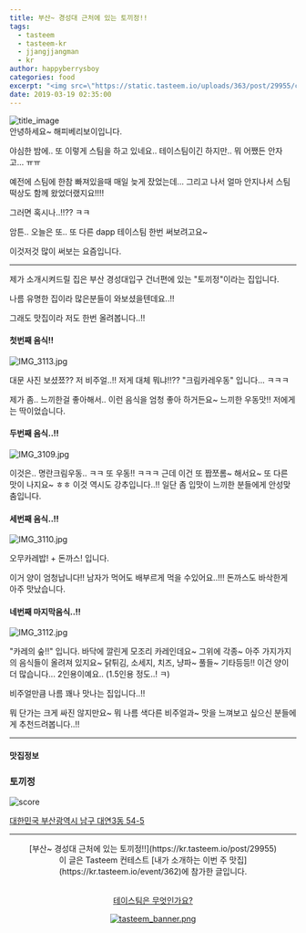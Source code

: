 ```yaml
---
title: 부산~ 경성대 근처에 있는 토끼정!!
tags:
  - tasteem
  - tasteem-kr
  - jjangjjangman
  - kr
author: happyberrysboy
categories: food
excerpt: "<img src=\"https://static.tasteem.io/uploads/363/post/29955/content_94454ac7-cf04-4724-8b2e-4a03a180878f.jpeg\" />\r\n![title_image]( <br/> 안녕하세요~ 해피베리보이입니다.  야심한 밤에.. 또 이렇게 스팀을 하고 있네요.. 테이스팀이긴 하지만.. 뭐 어쨌든 안자고... ㅠㅠ  예전에 스팀에 한참 빠져있을때 매일 늦게 잤었는데... 그리고 나서 얼마 안지나서 스팀 떡상도 함께 왔었더랬지요!!!!  그러면 혹시나..!!?? ㅋㅋ  암튼.. 오늘은 또.. 또 ....."
date: 2019-03-19 02:35:00
---
```


![title_image](https://static.tasteem.io/uploads/363/post/29955/content_94454ac7-cf04-4724-8b2e-4a03a180878f.jpeg)
<br/>
안녕하세요~ 해피베리보이입니다.

야심한 밤에.. 또 이렇게 스팀을 하고 있네요..
테이스팀이긴 하지만.. 뭐 어쨌든 안자고... ㅠㅠ

예전에 스팀에 한참 빠져있을때 매일 늦게 잤었는데...
그리고 나서 얼마 안지나서 스팀 떡상도 함께 왔었더랬지요!!!!

그러면 혹시나..!!?? ㅋㅋ

암튼.. 오늘은 또.. 또 다른 dapp 테이스팀 한번 써보려고요~

이것저것 많이 써보는 요즘입니다.

___

제가 소개시켜드릴 집은 부산 경성대입구 건너편에 있는 "토끼정"이라는 집입니다.

나름 유명한 집이라 많은분들이 와보셨을텐데요..!!

그래도 맛집이라 저도 한번 올려봅니다..!!

#### 첫번째 음식!!

![IMG_3113.jpg](https://static.tasteem.io/uploads/image/image/149852/b32f45e0-d9ec-4c30-bb99-b03d4c385ed6.jpeg)

대문 사진 보셨쬬?? 저 비주얼..!! 저게 대체 뭐냐!!??
"크림카레우동" 입니다... ㅋㅋㅋ

제가 좀.. 느끼한걸 좋아해서.. 이런 음식을 엄청 좋아 하거든요~ 느끼한 우동맛!! 저에게는 딱이었습니다.


#### 두번째 음식..!!

![IMG_3109.jpg](https://static.tasteem.io/uploads/image/image/149849/b32f45e0-d9ec-4c30-bb99-b03d4c385ed6.jpeg)

이것은.. 명란크림우동.. ㅋㅋ 또 우동!! ㅋㅋㅋ
근데 이건 또 짭쪼롬~ 해서요~ 또 다른 맛이 나지요~ ㅎㅎ
이것 역시도 강추입니다..!! 일단 좀 입맛이 느끼한 분들에게 안성맞춤입니다.

#### 세번째 음식..!!


![IMG_3110.jpg](https://static.tasteem.io/uploads/image/image/149850/b32f45e0-d9ec-4c30-bb99-b03d4c385ed6.jpeg)

오무카레밥! + 돈까스! 입니다.

이거 양이 엄청납니다!! 남자가 먹어도 배부르게 먹을 수있어요..!!! 돈까스도 바삭한게 아주 맛났습니다.

#### 네번째 마지막음식..!!


![IMG_3112.jpg](https://static.tasteem.io/uploads/image/image/149851/b32f45e0-d9ec-4c30-bb99-b03d4c385ed6.jpeg)

"카레의 숲!!" 입니다.
바닥에 깔린게 모조리 카레인데요~ 그위에 각종~ 아주 가지가지의 음식들이 올려져 있지요~
닭튀김, 소세지, 치즈, 냥파~ 풀들~ 기타등등!!
이건 양이 더 많습니다... 2인용이예요.. (1.5인용 정도..! ㅋ)

비주얼만큼 나름 꽤나 맛나는 집입니다..!!

뭐 단가는 크게 싸진 않지만요~ 뭐 나름 색다른 비주얼과~ 맛을 느껴보고 싶으신 분들에게 추천드려봅니다..!!




---------------------
#### 맛집정보
### 토끼정
![score](https://static.tasteem.io/images/steem/1Crowns.png)

[대한민국 부산광역시 남구 대연3동 54-5](https://kr.tasteem.io/post/29955#map)

-----------------------------------------
<center>[부산~ 경성대 근처에 있는 토끼정!!](https://kr.tasteem.io/post/29955)
<br/>이 글은 Tasteem 컨테스트
 [내가 소개하는  이번 주 맛집](https://kr.tasteem.io/event/362)에 참가한 글입니다.

<br/>[테이스팀은 무엇인가요?](https://kr.tasteem.io/about)

[![tasteem_banner.png](https://static.tasteem.io/images/tasteem_banner_v3.png)](https://kr.tasteem.io)</center>